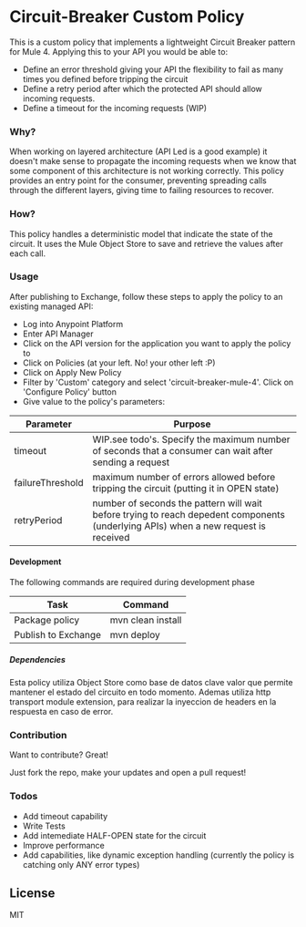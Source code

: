 # Circuit-Breaker Custom Policy

This is a custom policy that implements a lightweight Circuit Breaker pattern for Mule 4. Applying this to your API you would be able to:

  - Define an error threshold giving your API the flexibility to fail as many times you defined before tripping the circuit
  - Define a retry period after which the protected API should allow incoming requests.
  - Define a timeout for the incoming requests (WIP)

### Why?
When working on layered architecture (API Led is a good example) it doesn't make sense to propagate the incoming requests when we know that some component of this architecture is not working correctly. This policy provides an entry point for the consumer, preventing spreading calls through the different layers, giving time to failing resources to recover.

### How?
This policy handles a deterministic model that indicate the state of the circuit. It uses the Mule Object Store to save and retrieve the values after each call.


### Usage
After publishing to Exchange, follow these steps to apply the policy to an existing managed API:

* Log into Anypoint Platform
* Enter API Manager
* Click on the API version for the application you want to apply the policy to
* Click on Policies (at your left. No! your other left :P)
* Click on Apply New Policy
* Filter by 'Custom' category and select 'circuit-breaker-mule-4'. Click on 'Configure Policy' button
* Give value to the policy's parameters:

| Parameter | Purpose |
| ------ | ------ |
| timeout| WIP.see todo's. Specify the maximum number of seconds that a consumer can wait after sending a request|
| failureThreshold | maximum number of errors allowed before tripping the circuit (putting it in OPEN state) |
| retryPeriod | number of seconds the pattern will wait before trying to reach depedent components (underlying APIs) when a new request is received |

#### Development

The following commands are required during development phase

| Task | Command |
| ------ | ------ |
| Package policy| mvn clean install |
| Publish to Exchange | mvn deploy |

##### Dependencies
Esta policy utiliza Object Store como base de datos clave valor que permite mantener el estado del circuito en todo momento. Ademas utiliza http transport module extension, para realizar la inyeccion de headers en la respuesta en caso de error.

### Contribution

Want to contribute? Great!

Just fork the repo, make your updates and open a pull request!

### Todos
 - Add timeout capability
 - Write Tests
 - Add intemediate HALF-OPEN state for the circuit
 - Improve performance
 - Add capabilities, like dynamic exception handling (currently the policy is catching only ANY error types)

License
----
MIT